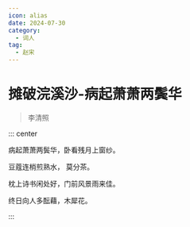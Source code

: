 ```yaml
---
icon: alias
date: 2024-07-30
category:
  - 词人
tag:
  - 赵宋
---
```


# 摊破浣溪沙-病起萧萧两鬓华

<!-- more -->

> 李清照

::: center 

病起萧萧两鬓华，卧看残月上窗纱。

豆蔻连梢煎熟水， 莫分茶。

枕上诗书闲处好，门前风景雨来佳。

终日向人多酝藉，木犀花。

:::